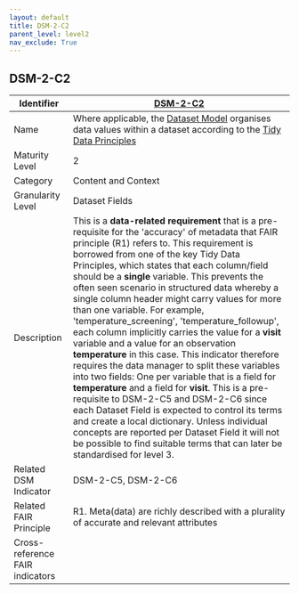 ```yaml
---
layout: default
title: DSM-2-C2
parent_level: level2
nav_exclude: True
---
```


## DSM-2-C2

| Identifier | [DSM-2-C2](https://github.com/FAIRplus/Data-Maturity/blob/master/docs/_indicators/DSM-2-C2.md) |
| ---------- | ----------|
| Name | Where applicable, the [Dataset Model](https://fairplus.github.io/Data-Maturity/docs/Glossary/#dataset-model) organises data values within a dataset according to the [Tidy Data Principles](https://fairplus.github.io/Data-Maturity/docs/Glossary/#tidy-data-principles)  |
| Maturity Level | 2 |
| Category | Content and Context |
| Granularity Level | Dataset Fields |
| Description | This is a **data-related requirement** that is a pre-requisite for the 'accuracy' of metadata that FAIR principle (R1) refers to. This requirement is borrowed from one of the key Tidy Data Principles, which states that each column/field should be a **single** variable. This prevents the often seen scenario in structured data whereby a single column header might carry values for more than one variable. For example, 'temperature_screening', 'temperature_followup', each column implicitly carries the value for a **visit** variable and a value for an observation **temperature** in this case. This indicator therefore requires the data manager to split these variables into two fields: One per variable that is a field for **temperature** and a field for **visit**. This is a pre-requisite to DSM-2-C5 and DSM-2-C6 since each Dataset Field is expected to control its terms and create a local dictionary. Unless individual concepts are reported per Dataset Field it will not be possible to find suitable terms that can later be standardised for level 3. |
| Related DSM Indicator | DSM-2-C5, DSM-2-C6 |
| Related FAIR Principle | R1. Meta(data) are richly described with a plurality of accurate and relevant attributes |
| Cross-reference FAIR indicators | |
